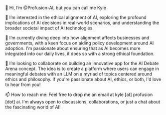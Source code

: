 👋 Hi, I’m @Profusion-AI, but you can call me Kyle

👀 I’m interested in the ethical alignment of AI, exploring the profound implications of AI decisions in real-world scenarios, and understanding the broader societal impact of AI technologies.

🌱 I’m currently diving deep into how alignment affects businesses and governments, with a keen focus on aiding policy development around AI adoption. I'm passionate about ensuring that as AI becomes more integrated into our daily lives, it does so with a strong ethical foundation.

🤝 I’m looking to collaborate on building an innovative app for the AI Debate Arena concept. The idea is to create a platform where users can engage in meaningful debates with an LLM on a myriad of topics centered around ethics and philosophy. If you're passionate about AI, ethics, or both, I'd love to hear from you!

📫 How to reach me: Feel free to drop me an email at kyle [at] profusion [dot] ai. I'm always open to discussions, collaborations, or just a chat about the fascinating world of AI!

